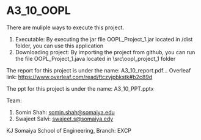 # A3_10_OOPL
There are muliple ways to execute this project.
1) Executable: By executing the jar file OOPL_Project_1.jar located in /dist folder, you can use this application
2) Downloading project: By importing the project from github, you can run the file OOPL_Project_1.java located in \src\oopl_project_1 folder

The report for this project is under the name: A3_10_report.pdf...
Overleaf link: https://www.overleaf.com/read/ftczvjpbkstk#b2c89d

The ppt for this project is under the name: A3_10_PPT.pptx

Team:
1) Somin Shah: somin.shah@somaiya.edu
2) Swajeet Salvi: swajeet.s@somaiya.edy

KJ Somaiya School of Engineering, 
Branch: EXCP
